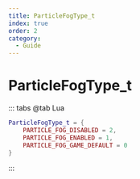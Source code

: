 ```yaml
---
title: ParticleFogType_t
index: true
order: 2
category:
  - Guide
---
```


# ParticleFogType_t
::: tabs
@tab Lua
```lua
ParticleFogType_t = {
    PARTICLE_FOG_DISABLED = 2,
    PARTICLE_FOG_ENABLED = 1,
    PARTICLE_FOG_GAME_DEFAULT = 0
}
```
:::